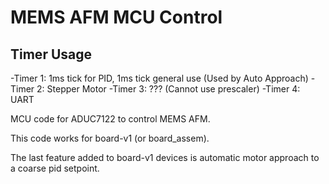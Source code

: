 MEMS AFM MCU Control 
====================


## Timer Usage
-Timer 1: 1ms tick for PID, 1ms tick general use (Used by Auto Approach)
-Timer 2: Stepper Motor
-Timer 3: ??? (Cannot use prescaler)
-Timer 4: UART

MCU code for ADUC7122 to control MEMS AFM.

This code works for board-v1 (or board_assem).

The last feature added to board-v1 devices is automatic motor approach to a coarse pid setpoint.
